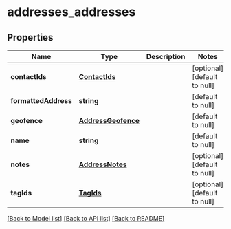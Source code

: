 # addresses_addresses

## Properties
Name | Type | Description | Notes
------------ | ------------- | ------------- | -------------
**contactIds** | [**ContactIds**](ContactIds.md) |  | [optional] [default to null]
**formattedAddress** | **string** |  | [default to null]
**geofence** | [**AddressGeofence**](AddressGeofence.md) |  | [default to null]
**name** | **string** |  | [default to null]
**notes** | [**AddressNotes**](AddressNotes.md) |  | [optional] [default to null]
**tagIds** | [**TagIds**](TagIds.md) |  | [optional] [default to null]

[[Back to Model list]](../README.md#documentation-for-models) [[Back to API list]](../README.md#documentation-for-api-endpoints) [[Back to README]](../README.md)


